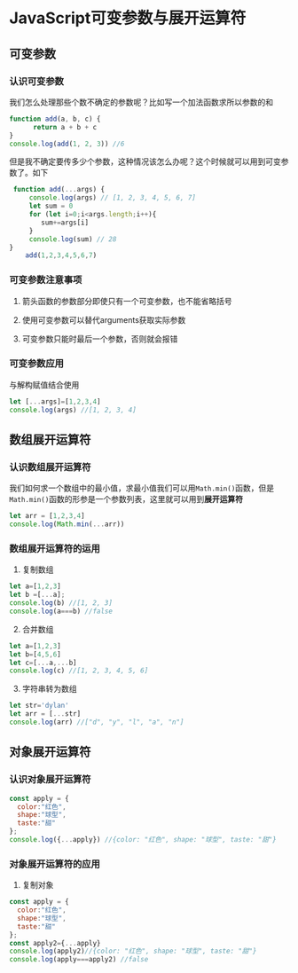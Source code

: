 #	JavaScript可变参数与展开运算符

##	可变参数

### 认识可变参数

我们怎么处理那些个数不确定的参数呢？比如写一个加法函数求所以参数的和

```javascript
function add(a, b, c) {
      return a + b + c
}
console.log(add(1, 2, 3)) //6
```

但是我不确定要传多少个参数，这种情况该怎么办呢？这个时候就可以用到可变参数了。如下

```javascript
 function add(...args) {
     console.log(args) // [1, 2, 3, 4, 5, 6, 7]
     let sum = 0
     for (let i=0;i<args.length;i++){
     	sum+=args[i]
     }
     console.log(sum) // 28
}
	add(1,2,3,4,5,6,7)
```

###	可变参数注意事项

1. 箭头函数的参数部分即使只有一个可变参数，也不能省略括号

2. 使用可变参数可以替代arguments获取实际参数
3. 可变参数只能时最后一个参数，否则就会报错

### 可变参数应用

与解构赋值结合使用

```javascript
let [...args]=[1,2,3,4]
console.log(args) //[1, 2, 3, 4]
```

## 数组展开运算符

### 认识数组展开运算符

我们如何求一个数组中的最小值，求最小值我们可以用`Math.min()`函数，但是`Math.min()`函数的形参是一个参数列表，这里就可以用到**展开运算符**

```javascript
let arr = [1,2,3,4]
console.log(Math.min(...arr))
```

### 数组展开运算符的运用

1. 复制数组

```javascript
let a=[1,2,3]
let b =[...a];
console.log(b) //[1, 2, 3]
console.log(a===b) //false
```

2. 合并数组

```javascript
let a=[1,2,3]
let b=[4,5,6]
let c=[...a,...b]
console.log(c) //[1, 2, 3, 4, 5, 6]
```

3. 字符串转为数组

```javascript
let str='dylan'
let arr = [...str]
console.log(arr) //["d", "y", "l", "a", "n"]
```

## 对象展开运算符

### 认识对象展开运算符

```javascript
const apply = {
  color:"红色",
  shape:"球型",
  taste:"甜"
};
console.log({...apply}) //{color: "红色", shape: "球型", taste: "甜"}
```

### 对象展开运算符的应用

1. 复制对象

```javascript
const apply = {
  color:"红色",
  shape:"球型",
  taste:"甜"
};
const apply2={...apply}
console.log(apply2)//{color: "红色", shape: "球型", taste: "甜"}
console.log(apply===apply2) //false
```

